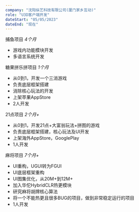 ```yaml
---
company: "沈阳纵艺科技有限公司(厦门家乡互动)"
role: "U3D客户端开发"
dateStart: "05/05/2023"
dateEnd: "现在"
---
```


捕鱼项目  *4个月*  

* 游戏内功能模块开发  
* 多语言系统开发  

糖果拼乐拼项目  *1个月*  

* 从0到1，开发一个三消游戏
* 负责底层框架搭建
* 消除核心玩法的开发
* 上架苹果AppStore
* 2人开发

21点项目  *2个月+*  

* 从0到1，开发21点+大富翁玩法+拼图的游戏
* 负责底层框架搭建，核心玩法及UI开发
* 上架海外AppStore，GooglePlay
* 1人开发

麻将项目  *7个月+*  

* UI重构，UGUI转为FGUI  
* UI底层框架重构
* UI图集优化，从20M+到12M+
* 加入华佗HybridCLR热更模块  
* 研究麻将胡牌核心算法  
* 将一个不能热更且很多BUG的项目，做到非常稳定运行的项目  
* 1人开发
